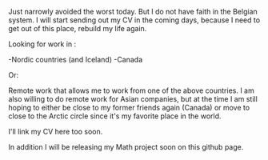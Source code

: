 Just narrowly avoided the worst today. But I do not have faith in the Belgian system.
I will start sending out my CV in the coming days, because I need to get out of this place, rebuild my life again.

Looking for work in :

-Nordic countries (and Iceland)
-Canada

Or:

Remote work that allows me to work from one of the above countries.
I am also willing to do remote work for Asian companies, but at the time I am still hoping to either be close to my former friends again (Canada) or move to close to the Arctic circle since it's my favorite place in the world.

I'll link my CV here too soon.

In addition I will be releasing my Math project soon on this github page.
